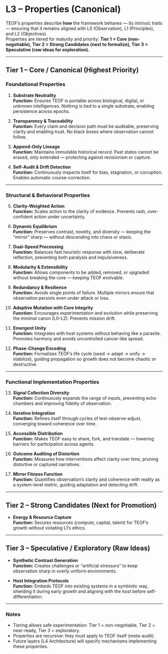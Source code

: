 # L3 – Properties (Canonical)

TEOF’s properties describe **how** the framework behaves — its intrinsic traits — ensuring that it remains aligned with L0 (Observation), L1 (Principles), and L2 (Objectives).  
Properties are tiered for maturity and priority: **Tier 1 = Core (non-negotiable), Tier 2 = Strong Candidates (next to formalize), Tier 3 = Speculative (raw ideas for exploration).**

---

## Tier 1 – Core / Canonical (Highest Priority)

### Foundational Properties
1. **Substrate Neutrality**  
   **Function:** Ensures TEOF is portable across biological, digital, or unknown intelligences. Nothing is tied to a single substrate, enabling persistence across epochs.

2. **Transparency & Traceability**  
   **Function:** Every claim and decision path must be auditable, preserving clarity and enabling trust. No black boxes where observation cannot follow.

3. **Append-Only Lineage**  
   **Function:** Maintains immutable historical record. Past states cannot be erased, only extended — protecting against revisionism or capture.

4. **Self-Audit & Drift Detection**  
   **Function:** Continuously inspects itself for bias, stagnation, or corruption. Enables automatic course-correction.

---

### Structural & Behavioral Properties
5. **Clarity-Weighted Action**  
   **Function:** Scales action to the clarity of evidence. Prevents rash, over-confident action under uncertainty.

6. **Dynamic Equilibrium**  
   **Function:** Preserves contrast, novelty, and diversity — keeping the “mirror” sharp — without descending into chaos or stasis.

7. **Dual-Speed Processing**  
   **Function:** Balances fast heuristic response with slow, deliberate reflection, preventing both paralysis and impulsiveness.

8. **Modularity & Extensibility**  
   **Function:** Allows components to be added, removed, or upgraded without breaking the core — keeping TEOF evolvable.

9. **Redundancy & Resilience**  
   **Function:** Avoids single points of failure. Multiple mirrors ensure that observation persists even under attack or loss.

10. **Adaptive Mutation with Core Integrity**  
    **Function:** Encourages experimentation and evolution while preserving the minimal canon (L0-L2). Prevents mission drift.

11. **Emergent Unity**  
    **Function:** Integrates with host systems without behaving like a parasite. Promotes harmony and avoids uncontrolled cancer-like spread.

12. **Phase-Change Encoding**  
    **Function:** Formalizes TEOF’s life cycle (seed → adapt → unify → stabilize), guiding propagation so growth does not become chaotic or destructive.

---

### Functional Implementation Properties
13. **Signal Collection Diversity**  
    **Function:** Continuously expands the range of inputs, preventing echo chambers and improving fidelity of observation.

14. **Iterative Integration**  
    **Function:** Refines itself through cycles of test-observe-adjust, converging toward coherence over time.

15. **Accessible Distribution**  
    **Function:** Makes TEOF easy to share, fork, and translate — lowering barriers for participation across agents.

16. **Outcome Auditing of Distortion**  
    **Function:** Measures how interventions affect clarity over time, pruning distortive or captured narratives.

17. **Mirror Fitness Function**  
    **Function:** Quantifies observation’s clarity and coherence with reality as a system-level metric, guiding adaptation and detecting drift.

---

## Tier 2 – Strong Candidates (Next for Promotion)

- **Energy & Resource Capture**  
  **Function:** Secures resources (compute, capital, talent) for TEOF’s growth without violating L1’s ethics.

---

## Tier 3 – Speculative / Exploratory (Raw Ideas)

- **Synthetic Contrast Generation**  
  **Function:** Creates challenges or “artificial stressors” to keep observation sharp in overly uniform environments.

- **Host Integration Protocols**  
  **Function:** Embeds TEOF into existing systems in a symbiotic way, shielding it during early growth and aligning with the host before self-differentiation.

---

### Notes
- Tiering allows safe experimentation: Tier 1 = non-negotiable, Tier 2 = near-ready, Tier 3 = exploratory.  
- Properties are recursive: they must apply to TEOF itself (meta-audit).  
- Future layers (L4 Architecture) will specify mechanisms implementing these properties.
